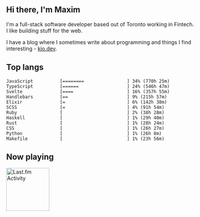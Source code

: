 <!-- deno-fmt-ignore-file -->
## Hi there, I'm Maxim

I'm a full-stack software developer based out of Toronto working in Fintech. I like building stuff for the web.

I have a blog where I sometimes write about programming and things I find interesting - [kio.dev](https://kio.dev).



## Top langs

```
JavaScript          [========                ] 34% (770h 25m)
TypeScript          [======                  ] 24% (546h 47m)
Svelte              [====                    ] 16% (357h 55m)
Handlebars          [==                      ] 9% (215h 57m)
Elixir              [=                       ] 6% (142h 38m)
SCSS                [=                       ] 4% (91h 54m)
Ruby                [                        ] 2% (38h 28m)
Haskell             [                        ] 1% (29h 40m)
Rust                [                        ] 1% (28h 24m)
CSS                 [                        ] 1% (26h 27m)
Python              [                        ] 1% (26h 8m)
Makefile            [                        ] 1% (23h 56m)
```


## Now playing


<a href="https://github.com/kiosion/toru">
  <picture>
    <source media="(prefers-color-scheme: dark)" srcset="https://toru.kio.dev/api/v1/kiosion?blur&border_width=0&border_radius=26&theme=nord">
    <source media="(prefers-color-scheme: light)" srcset="https://toru.kio.dev/api/v1/kiosion?blur&border_width=0&border_radius=26&theme=light">
    <img alt="Last.fm Activity" src="https://toru.kio.dev/api/v1/kiosion?blur&border_width=0&border_radius=26" height="115" />
  </picture>
</a>

